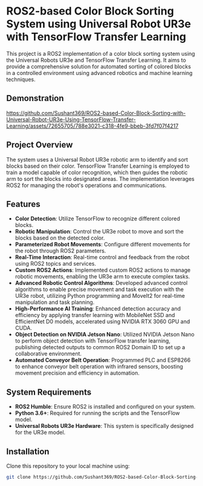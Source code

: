 # ROS2-based Color Block Sorting System using Universal Robot UR3e with TensorFlow Transfer Learning

This project is a ROS2 implementation of a color block sorting system using the Universal Robots UR3e and TensorFlow Transfer Learning. It aims to provide a comprehensive solution for automated sorting of colored blocks in a controlled environment using advanced robotics and machine learning techniques.

## Demonstration

https://github.com/Sushant369/ROS2-based-Color-Block-Sorting-with-Universal-Robot-UR3e-Using-TensorFlow-Transfer-Learning/assets/72655705/788e3021-c318-4fe9-bbeb-3fd7f07f4217

## Project Overview

The system uses a Universal Robot UR3e robotic arm to identify and sort blocks based on their color. TensorFlow Transfer Learning is employed to train a model capable of color recognition, which then guides the robotic arm to sort the blocks into designated areas. The implementation leverages ROS2 for managing the robot's operations and communications.

## Features

- **Color Detection**: Utilize TensorFlow to recognize different colored blocks.
- **Robotic Manipulation**: Control the UR3e robot to move and sort the blocks based on the detected color.
- **Parameterized Robot Movements**: Configure different movements for the robot through ROS2 parameters.
- **Real-Time Interaction**: Real-time control and feedback from the robot using ROS2 topics and services.
- **Custom ROS2 Actions**: Implemented custom ROS2 actions to manage robotic movements, enabling the UR3e arm to execute complex tasks.
- **Advanced Robotic Control Algorithms**: Developed advanced control algorithms to enable precise movement and task execution with the UR3e robot, utilizing Python programming and MoveIt2 for real-time manipulation and task planning.
- **High-Performance AI Training**: Enhanced detection accuracy and efficiency by applying transfer learning with MobileNet SSD and EfficientNet D0 models, accelerated using NVIDIA RTX 3060 GPU and CUDA.
- **Object Detection on NVIDIA Jetson Nano**: Utilized NVIDIA Jetson Nano to perform object detection with TensorFlow transfer learning, publishing detected outputs to common ROS2 Domain ID to set up a collaborative environment.
- **Automated Conveyor Belt Operation**: Programmed PLC and ESP8266 to enhance conveyor belt operation with infrared sensors, boosting movement precision and efficiency in automation.


## System Requirements

- **ROS2 Humble**: Ensure ROS2 is installed and configured on your system.
- **Python 3.6+**: Required for running the scripts and the TensorFlow model.
- **Universal Robots UR3e Hardware**: This system is specifically designed for the UR3e model.

## Installation

Clone this repository to your local machine using:

```bash
git clone https://github.com/Sushant369/ROS2-based-Color-Block-Sorting-with-Universal-Robot-UR3e-Using-TensorFlow-Transfer-Learning.git
